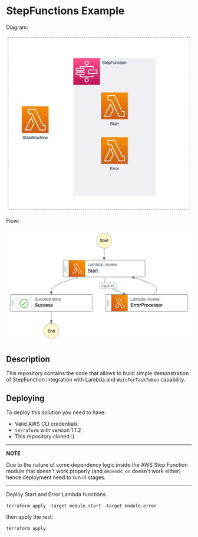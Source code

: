 # StepFunctions Example

Diagram:

![StepFunction](docs/StepFunctions.jpg)

Flow:

![flow](docs/stepfunctions_graph.png)

## Description
This repository contains the code that allows to build simple demonstration of StepFunction integration with Lambda and `WaitForTaskToken` capability.

## Deploying
To deploy this solution you need to have:
* Valid AWS CLI credentials
* `terraform` with version 1.1.2
* This repository cloned :)

---
**NOTE**

Due to the nature of some dependency logic inside the AWS Step Function module that doesn't work properly (and `depends_on` doesn't work either) hence deployment need to run in stages.

---

Deploy Start and Error Lambda functions

```
terraform apply -target module.start -target module.error
```
then apply the rest:
```
terraform apply
```
